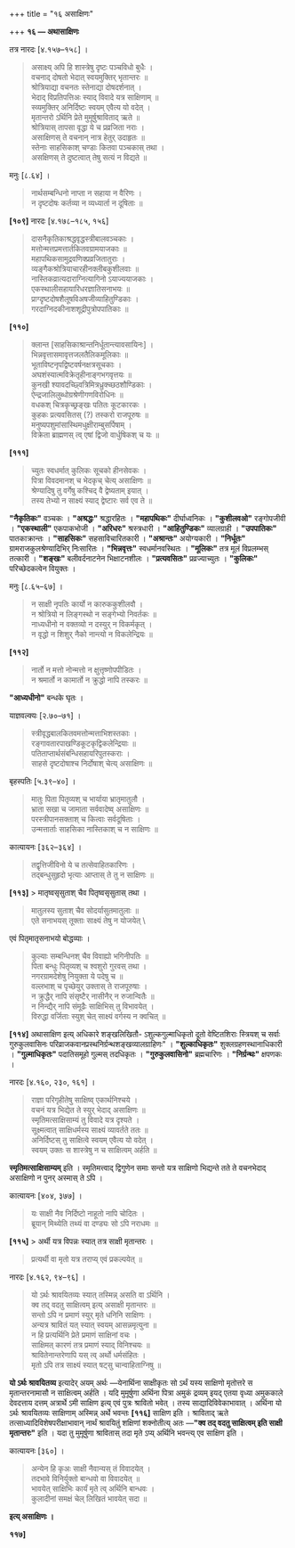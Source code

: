 +++
title = "१६ असाक्षिणः"

+++
**१६ — अथासाक्षिणः**

तत्र नारदः [४.१५७–१५८] ।

> असाक्ष्य् अपि हि शास्त्रेषु दृष्टः पञ्चविधो बुधैः ।  
> वचनाद् दोषतो भेदात् स्वयमुक्तिर् भृतान्तरः ॥  
> श्रोत्रियाद्या वचनतः स्तेनाद्या दोषदर्शनात् ।  
> भेदाद् विप्रतिपत्तिअः स्याद् विवादे यत्र साक्षिणाम् ॥  
> स्व्यमुक्तिर् अनिर्दिष्टः स्वयम् एवैत्य यो वदेत् ।  
> मृतान्तरो ऽर्थिनि प्रेते मुमूर्षुश्राविताद् ऋते ॥  
> श्रोत्रियास् तापसा वृद्धा ये च प्रव्रजिता नराः ।  
> असाक्षिणस् ते वचनान् नात्र हेतुर् उदाहृतः ॥  
> स्तेनाः साहसिकाश् चण्डाः कितवा पञ्चकास् तथा ।  
> असक्षिणस् ते दुष्टत्वात् तेषु सत्यं न विद्यते ॥

मनुः [८.६४] ।

> नार्थसम्बन्धिनो नाप्ता न सहाया न वैरिणः ।  
> न दृष्टदोषः कर्तव्या न व्यध्यार्ता न दूषिताः ॥

**[१०९]** नारदः [४.१७८–१८५, १५६]

> दासनैकृतिकाश्रद्धवृद्धस्त्रीबालवञ्चकाः ।  
> मत्तोन्मत्तप्रमत्तार्तकितवग्रामयाजकाः ॥  
> महापथिकसामुद्रवणिक्प्रव्रजितातुराः ।  
> व्यङ्गैकश्रोत्रियाचारहीनक्लीबकुशीलवाः ॥  
> नास्तिकव्रात्यदाराग्नित्यागिनो ऽयाज्ययाजकाः ।  
> एकस्थालीसहायारिधरज्ञातिसनाभयः ॥  
> प्राग्दृष्टदोषशैलूषविअषजीव्याहितुण्डिकाः ।  
> गरदाग्निदकीनाशशूद्रीपुत्रोपपातिकाः ॥

**[११०]**  
> क्लान्त [साहसिकाश्रान्तनिर्धूतान्त्यावसायिनः] ।  
> भिन्नवृत्तासमावृत्तजलतैलिकमूलिकाः ॥  
> भूताविष्टनृपद्विष्टवर्षनक्षत्रसूचकाः ।  
> अघशंस्यात्मविक्रेतृहीनाङ्गभगवृत्तयः ॥  
> कुनखी श्यावदच्छ्वित्रिमित्रध्रुक्च्छठशौण्डिकाः ।  
> ऐन्द्रजालिलुब्धोग्रश्रेणीगणविरोधिनः ॥  
> वधकश् चित्रकृच्छ्रङ्खः पतितः कूटकारकः ।  
> कुहकः प्रत्यवसितस् (?) तस्करो राजपूरुषः ॥  
> मनुष्यपशुमांसास्थिमधुक्षीराम्बुसर्पिषाम् ।  
> विक्रेता ब्राह्मणस् त्व् एषां द्विजो वार्धुषिकश् च यः ॥

**[१११]**  
> च्युतः स्वधर्मात् कुलिकः सूचको हीनसेवकः ।  
> पित्रा विवदमानश् च भेदकृच् चेत्य् असाक्षिणः ॥  
> श्रेण्यादिषु तु वर्गेषु कश्चिद् वै द्वेष्यताम् इयात् ।  
> तस्य तेभ्यो न साक्ष्यं स्याद् द्वेष्टारः सर्व एव ते ॥

**"नैकृतिकः"** वञ्चकः । **"अश्रद्धः"** श्रद्धारहितः । **"महापथिकः"** दीर्घाध्वनिकः । **"कुशीलवओ"** रङ्गोपजीवी । **"एकस्थाली"** एकपाकभोजी । **"अरिधरः"** श्रस्त्रधारी । **"आहितुण्डिकः"** व्यालग्राही । **"उपपातिकः"** पातकाक्रान्तः । **"साहसिकः"** सहसाविचारितकारी । **"अश्रान्तः"** अयोग्यकारी । **"निर्धूतः"** ग्रामराजकुलश्रेण्यादिभिर् निःसारितः । **"भिन्नवृत्तः"** स्वधर्मानवस्थितः । **"मूलिकः"** तत्र मूलं विप्रलम्भस् तत्कारी । **"शङ्खः"** बलीवर्दनाटनेन भिक्षाटनशीलः । **"प्रत्यवसितः"** प्रव्रज्याच्युतः । **"कुलिकः"** परिच्छेदकत्वेन वियुक्तः ।

मनुः [८.६५–६७] ।

> न साक्षी नृपतिः कार्यो न कारुककुशीलवौ ।  
> न श्रोत्रियो न लिङ्गस्थो न सङ्गेभ्यो निवर्तकः ॥  
> नाध्यधीनो न वक्तव्यो न दस्युर् न विकर्मकृत् ।  
> न वृद्धो न शिशुर् नैको नान्त्यो न विकलेन्द्रियः ॥

**[११२]**  
> नार्तो न मत्तो नोन्मत्तो न क्षुत्तृष्णोपपीडितः ।  
> न श्रमार्तो न कामार्तो न क्रुद्धो नापि तस्करः ॥

**"आध्यधीनो"** बन्धके घृतः ।

याज्ञवल्क्यः [२.७०–७१] ।

> स्त्रीवृद्धबालकितवमत्तोन्मत्ताभिशस्तकाः ।  
> रङ्गावतारपाखण्डिकूटकृद्विकलेन्द्रियाः ॥  
> पतिताप्तार्थसंबन्धिसहायरिपुतस्कराः ।  
> साहसे दृष्टदोषाश्च निर्दोषाश् चेत्य् असाक्षिणः ॥

बृहस्पतिः [५.३९–४०] ।

> मातुः पिता पितृव्यश् च भार्याया भ्रातृमातुलौ ।  
> भ्राता सखा च जामाता सर्ववादेष्व् असाक्षिणः ॥  
> परस्त्रीपानसक्ताश् च कित्वाः सर्वदूषिताः ।  
> उन्मत्तार्ताः साहसिका नास्तिकाश् च न साक्षिणः ॥

कात्यायनः [३६२–३६४] ।

> तद्वृत्तिजीविनो ये च तत्सेवाहितकारिणः ।  
> तद्बन्धुसुहृदो भृत्याः आप्तास् ते तु न साक्षिणः ॥

**[११३]** > मातृष्वसृसुताश् चैव पितृष्वसृसुतास् तथा ।  
> मातुलस्य सुताश् चैव सोदर्यासुतमातुलाः ॥  
> एते सनाभयस् तूक्ताः साक्ष्यं तेषु न योजयेत् \

एवं पितृमातृसनाभयो बोद्धव्याः ।

> कुल्याः सम्बन्धिनश् चैव विवाह्यो भगिनीपतिः ॥  
> पिता बन्धुः पितृव्यश् च श्वशुरो गुरवस् तथा ।  
> नगरग्रामदेशेषु नियुक्ता ये पदेषु च ॥  
> वल्लभाश् च पृच्छेयुर् उक्तास् ते राजपूरुषाः ।  
> न क्रुद्धैर् नापि संसृष्टैर् नासीनैर् न रुजान्वितैः ॥  
> न निन्द्यैर् नापि संमूढैः साक्षिभिस् तु विभावयेत् ।  
> विरुद्धा वर्जिताः स्युश् चेत् साक्ष्यं वर्गस्य न क्वचित् ॥

**[११४]** अथासाक्षिण इत्य् अधिकारे शङ्खलिखितौ- ऽशुल्कगुल्माधिकृतो दूतो वेष्टितशिराः स्त्रियश् च सर्वाः गुरुकुलवासिनः परिव्राजकवानप्रस्थनिर्ग्रन्थशङ्खव्यालग्राहिणः" । **"शुल्काधिकृतः"** शुक्लग्रहणस्थानाधिकारी । **"गुल्माधिकृतः"** पदातिसमूहो गुल्मस् तदधिकृतः । **"गुरुकुलवासिनो"** ब्रह्मचारिणः । **"निर्ग्रन्थः"** क्षपणकः ।

नारदः [४.१६०, २३०, १६१] ।

> राज्ञा परिगृहीतेषु साक्षिष्व् एकार्थनिश्चये ।  
> वचनं यत्र भिद्येत ते स्युर् भेदाद् असाक्षिणः ॥  
> स्मृतिमत्साक्षिसाम्यं तु विवादे यत्र दृश्यते ।  
> सूक्ष्मत्वात् साक्षिधर्मस्य साक्ष्यं व्यावर्तते ततः ॥  
> अनिर्दिष्टस् तु साक्षित्वे स्वयम् एवैत्य यो वदेत् ।  
> स्वयम् उक्तः स शास्त्रेषु न च साक्षित्वम् अर्हति ॥

**स्मृतिमत्साक्षिसाम्यम्** इति । स्मृतिमत्त्वाद् द्विगुणेन समाः सन्तो यत्र साक्षिणो भिद्यन्ते तते ते वचनभेदाद् असाक्षिणो न पुनर् अस्मास् ते ऽपि ।

कात्यायनः [४०४, ३७७] ।

> यः साक्षी नैव निर्दिष्टो नाहूतो नापि चोदितः ।  
> ब्रूयान् मिथ्येति तथ्यं वा दण्ड्यः सो ऽपि नराधमः ॥

**[११५]** > अर्थी यत्र विपन्नः स्यात् तत्र साक्षी मृतान्तरः ।  
> प्रत्यर्थी वा मृतो यत्र तराप्य् एवं प्रकल्पयेत् ॥

नारदः [४.१६२, ९४–९६] ।

> यो ऽर्थः श्रावयितव्यः स्यात् तस्मिन्न् असति वा ऽर्थिनि ।  
> क्व तद् वदतु साक्षित्वम् इत्य् असाक्षी मृतान्तरः ॥  
> सन्तो ऽपि न प्रमाणं स्युर् मृते धनिनि साक्षिणः ।  
> अन्यत्र श्रावितं यत् स्यात् स्वयम् आसन्नमृत्युना ॥  
> न हि प्रत्यर्थिनि प्रेते प्रमाणं साक्षिनां वचः ।  
> साक्षिमत् कारणं तत्र प्रमाणं स्याद् विनिश्चयः ॥  
> श्रावितेनान्तरेणापि यस् त्व् अर्थो धर्मसंहितः ।  
> मृतो ऽपि तत्र साक्ष्यं स्यात् षट्सु चान्वाहिताग्निषु ॥

**यो ऽर्थः श्रावयितव्य** इत्यादेर् अयम् अर्थः —येनार्थिना साक्षीकृतः सो ऽर्थं यस्य साक्षिणो मृतोत्तरे स मृतान्तरनामासौ न साक्षित्वम् अर्हति । यदि मुमूर्षुणा अर्थिना पित्रा अमुकं द्रव्यम् इयद् एतया वृध्या अमुककाले देवदत्ताय दत्तम् अत्रार्थे ऽमी साक्षिण इत्य् एवं पुत्रः श्रावितो भवेत् । तस्य साद्यादिविवेकाभावात् । अर्थिना यो ऽर्थः श्रावयितव्यः साक्षिणाम् अस्मिन्न् अर्थे भवन्तः **[११६]** साक्षिण इति । श्राविताद् ऋते तत्साध्यादिविशेषपरीक्षाभावान् नार्थं श्रावयितुं शक्षिणां शक्नोतीत्य् अतः —**"क्व तद् वदतु साक्षित्वम् इति साक्षी मृतान्तरः"** इति । यदा तु मुमूर्षुणा श्रावितास् तदा मृते ऽप्य् अर्थिनि भवन्त्य् एव साक्षिण इति ।

कात्यायनः [३६०] ।

> अन्येन हि कृअः साक्षी नैवान्यस् तं विवादयेत् ।  
> तदभावे विनिर्युक्तो बान्धवो वा विवादयेत् ॥  
> भावयेत् साक्षिभिः कार्यं मृते त्व् अर्थिनि बान्धवः ।  
> कुलादीनां समक्षं चेल् लिखितं भावयेत् सदा ॥

**इत्य् असाक्षिणः ।**

**११७]**

